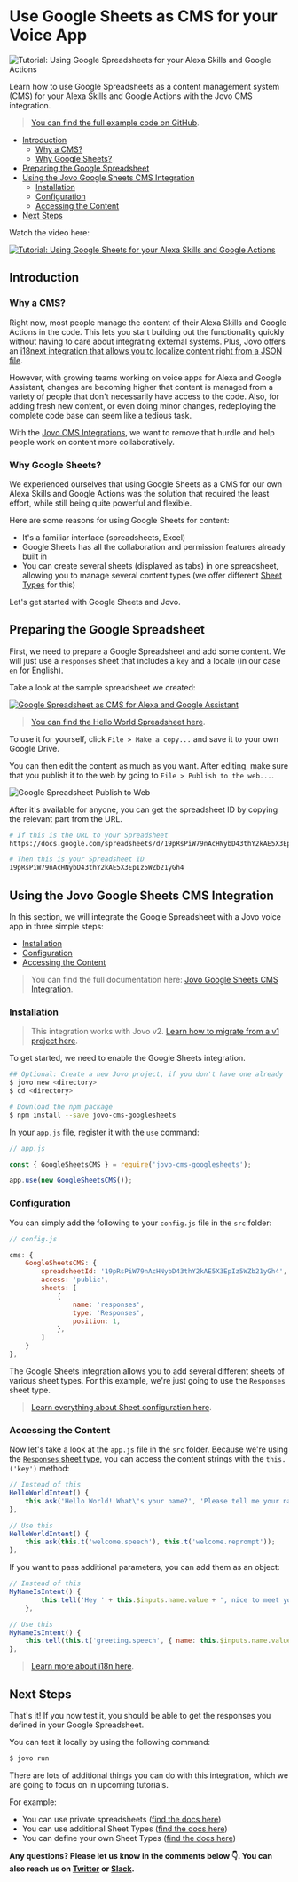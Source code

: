 # Use Google Sheets as CMS for your Voice App

![Tutorial: Using Google Spreadsheets for your Alexa Skills and Google Actions](./img/google-sheets-cms.jpg)

Learn how to use Google Spreadsheets as a content management system (CMS) for your Alexa Skills and Google Actions with the Jovo CMS integration.

> [You can find the full example code on GitHub](https://github.com/jovotech/jovo-templates/tree/master/tutorials/google-sheets-helloworld).

* [Introduction](#introduction)
   * [Why a CMS?](#why-a-cms)
   * [Why Google Sheets?](#why-google-sheets)
* [Preparing the Google Spreadsheet](#preparing-the-google-spreadsheet)
* [Using the Jovo Google Sheets CMS Integration](#using-the-jovo-google-sheets-cms-integration)
   * [Installation](#installation)
   * [Configuration](#configuration)
   * [Accessing the Content](#accessing-the-content)
* [Next Steps](#next-steps)

Watch the video here:

[![Tutorial: Using Google Sheets for your Alexa Skills and Google Actions](./img/video-google-sheets.jpg 'youtube-video')](https://www.youtube.com/watch?v=B1dWJoVkGag)

## Introduction

### Why a CMS?

Right now, most people manage the content of their Alexa Skills and Google Actions in the code. This lets you start building out the functionality quickly without having to care about integrating external systems. Plus, Jovo offers an [i18next integration that allows you to localize content right from a JSON file](https://www.jovo.tech/docs/output/i18n).

However, with growing teams working on voice apps for Alexa and Google Assistant, changes are becoming higher that content is managed from a variety of people that don't necessarily have access to the code. Also, for adding fresh new content, or even doing minor changes, redeploying the complete code base can seem like a tedious task.

With the [Jovo CMS Integrations](https://www.jovo.tech/docs/cms), we want to remove that hurdle and help people work on content more collaboratively.

### Why Google Sheets?

We experienced ourselves that using Google Sheets as a CMS for our own Alexa Skills and Google Actions was the solution that required the least effort, while still being quite powerful and flexible.

Here are some reasons for using Google Sheets for content:
* It's a familiar interface (spreadsheets, Excel)
* Google Sheets has all the collaboration and permission features already built in
* You can create several sheets (displayed as tabs) in one spreadsheet, allowing you to manage several content types (we offer different [Sheet Types](https://www.jovo.tech/docs/v2/cms/google-sheets#default-sheet-types) for this)

Let's get started with Google Sheets and Jovo.

## Preparing the Google Spreadsheet

First, we need to prepare a Google Spreadsheet and add some content. We will just use a `responses` sheet that includes a `key` and a locale (in our case `en` for English).

Take a look at the sample spreadsheet we created:

[![Google Spreadsheet as CMS for Alexa and Google Assistant](./img/google-spreadsheet-screenshot.jpg)](https://docs.google.com/spreadsheets/d/19pRsPiW79nAcHNybD43thY2kAE5X3EpIz5WZb21yGh4)

> [You can find the Hello World Spreadsheet here](https://docs.google.com/spreadsheets/d/19pRsPiW79nAcHNybD43thY2kAE5X3EpIz5WZb21yGh4).

To use it for yourself, click `File > Make a copy...` and save it to your own Google Drive.

You can then edit the content as much as you want. After editing, make sure that you publish it to the web by going to `File > Publish to the web...`.

![Google Spreadsheet Publish to Web](./img/publish-to-web.png)

After it's available for anyone, you can get the spreadsheet ID by copying the relevant part from the URL.

```sh
# If this is the URL to your Spreadsheet
https://docs.google.com/spreadsheets/d/19pRsPiW79nAcHNybD43thY2kAE5X3EpIz5WZb21yGh4/edit?usp=sharing

# Then this is your Spreadsheet ID
19pRsPiW79nAcHNybD43thY2kAE5X3EpIz5WZb21yGh4
```


## Using the Jovo Google Sheets CMS Integration

In this section, we will integrate the Google Spreadsheet with a Jovo voice app in three simple steps:

* [Installation](#installation)
* [Configuration](#configuration)
* [Accessing the Content](#accessing-the-content)

> You can find the full documentation here: [Jovo Google Sheets CMS Integration](https://www.jovo.tech/docs/cms/google-sheets).

### Installation

> This integration works with Jovo v2. [Learn how to migrate from a v1 project here](https://www.jovo.tech/docs/v2/installation/v1-migration).

To get started, we need to enable the Google Sheets integration.

```sh
## Optional: Create a new Jovo project, if you don't have one already
$ jovo new <directory>
$ cd <directory>

# Download the npm package
$ npm install --save jovo-cms-googlesheets
```

In your `app.js` file, register it with the `use` command:

```javascript
// app.js

const { GoogleSheetsCMS } = require('jovo-cms-googlesheets');

app.use(new GoogleSheetsCMS());
```

### Configuration

You can simply add the following to your `config.js` file in the `src` folder:

```javascript
// config.js

cms: {
    GoogleSheetsCMS: {
        spreadsheetId: '19pRsPiW79nAcHNybD43thY2kAE5X3EpIz5WZb21yGh4',
        access: 'public',
        sheets: [
            {
                name: 'responses',
                type: 'Responses',
                position: 1,
            },
        ]
    }
},
```

The Google Sheets integration allows you to add several different sheets of various sheet types. For this example, we're just going to use the `Responses` sheet type.

> [Learn everything about Sheet configuration here](https://www.jovo.tech/docs/v2/cms/google-sheets).

### Accessing the Content

Now let's take a look at the `app.js` file in the `src` folder. Because we're using the [`Responses` sheet type](https://www.jovo.tech/docs/v2/cms/google-sheets#responses), you can access the content strings with the `this.('key')` method:

```javascript
// Instead of this
HelloWorldIntent() {
    this.ask('Hello World! What\'s your name?', 'Please tell me your name.');
},

// Use this
HelloWorldIntent() {
    this.ask(this.t('welcome.speech'), this.t('welcome.reprompt'));
},
```

If you want to pass additional parameters, you can add them as an object:

```javascript
// Instead of this
MyNameIsIntent() {
        this.tell('Hey ' + this.$inputs.name.value + ', nice to meet you!');
    },

// Use this
MyNameIsIntent() {
    this.tell(this.t('greeting.speech', { name: this.$inputs.name.value }));
},
```

> [Learn more about i18n here](https://www.jovo.tech/docs/output/i18n).


## Next Steps

That's it! If you now test it, you should be able to get the responses you defined in your Google Spreadsheet.

You can test it locally by using the following command:

```sh
$ jovo run
```

There are lots of additional things you can do with this integration, which we are going to focus on in upcoming tutorials.

For example:

* You can use private spreadsheets ([find the docs here](https://www.jovo.tech/docs/v2/cms/google-sheets#private-spreadsheets))
* You can use additional Sheet Types ([find the docs here](https://www.jovo.tech/docs/v2/cms/google-sheets#default-sheet-types))
* You can define your own Sheet Types ([find the docs here](https://www.jovo.tech/docs/v2/cms/google-sheets#defining-your-own-sheet-type))


**Any questions? Please let us know in the comments below 👇. You can also reach us on [Twitter](https://twitter.com/jovotech) or [Slack](https://www.jovo.tech/slack).**

<!--[metadata]: { "description": "Learn how to use Google Spreadsheets as a content management system (CMS) for your Alexa Skills and Google Actions with Jovo.", "author": "jan-koenig", "tags": "Google Sheets, CMS", "og-image": "https://www.jovo.tech/img/tutorials/google-sheets-cms/google-sheets-cms.jpg" }-->
